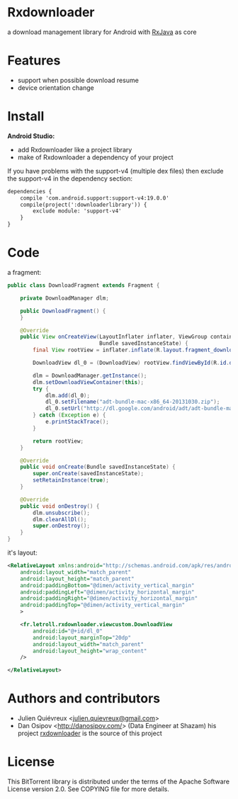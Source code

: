 Rxdownloader
============

a download management library for Android with [RxJava](https://github.com/ReactiveX/RxJava) as core

Features
========
* support when possible download resume
* device orientation change

Install
=======

**Android Studio:**
* add Rxdownloader like a project library 
* make of Rxdownloader a dependency of your project

If you have problems with the support-v4 (multiple dex files) then exclude the support-v4 in the dependency section:
```xml
dependencies {
    compile 'com.android.support:support-v4:19.0.0'
    compile(project(':downloaderlibrary')) {
        exclude module: 'support-v4'
    }
}
```

Code
====

a fragment:
```java
public class DownloadFragment extends Fragment {

    private DownloadManager dlm;

    public DownloadFragment() {
    }

    @Override
    public View onCreateView(LayoutInflater inflater, ViewGroup container,
                             Bundle savedInstanceState) {
        final View rootView = inflater.inflate(R.layout.fragment_download, container, false);

        DownloadView dl_0 = (DownloadView) rootView.findViewById(R.id.dl_0);

        dlm = DownloadManager.getInstance();
        dlm.setDownloadViewContainer(this);
        try {
            dlm.add(dl_0);
            dl_0.setFilename("adt-bundle-mac-x86_64-20131030.zip");
            dl_0.setUrl("http://dl.google.com/android/adt/adt-bundle-mac-x86_64-20131030.zip");
        } catch (Exception e) {
            e.printStackTrace();
        }

        return rootView;
    }

    @Override
    public void onCreate(Bundle savedInstanceState) {
        super.onCreate(savedInstanceState);
        setRetainInstance(true);
    }

    @Override
    public void onDestroy() {
        dlm.unsubscribe();
        dlm.clearAllDl();
        super.onDestroy();
    }
}
```

it's layout:
```xml
<RelativeLayout xmlns:android="http://schemas.android.com/apk/res/android"
    android:layout_width="match_parent"
    android:layout_height="match_parent"
    android:paddingBottom="@dimen/activity_vertical_margin"
    android:paddingLeft="@dimen/activity_horizontal_margin"
    android:paddingRight="@dimen/activity_horizontal_margin"
    android:paddingTop="@dimen/activity_vertical_margin"
    >

    <fr.letroll.rxdownloader.viewcustom.DownloadView
        android:id="@+id/dl_0"
        android:layout_marginTop="20dp"
        android:layout_width="match_parent"
        android:layout_height="wrap_content"
    />

</RelativeLayout>
```

Authors and contributors
========================
* Julien Quiévreux <<julien.quievreux@gmail.com>>
* Dan Osipov <<http://danosipov.com/>> (Data Engineer at Shazam)
his project [rxdownloader](https://github.com/danosipov/rxdownloader) is the source of this project


License
=======

This BitTorrent library is distributed under the terms of the Apache Software License version 2.0. See COPYING file for more details.